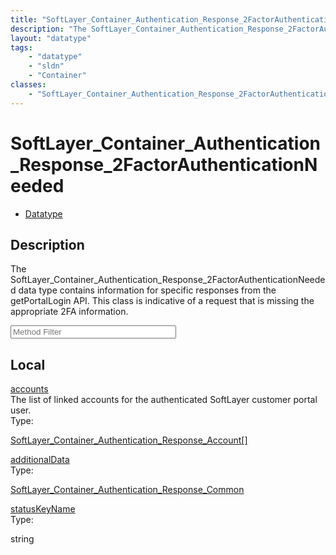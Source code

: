 ```yaml
---
title: "SoftLayer_Container_Authentication_Response_2FactorAuthenticationNeeded"
description: "The SoftLayer_Container_Authentication_Response_2FactorAuthenticationNeeded data type contains information for specific... "
layout: "datatype"
tags:
    - "datatype"
    - "sldn"
    - "Container"
classes:
    - "SoftLayer_Container_Authentication_Response_2FactorAuthenticationNeeded"
---
```


# SoftLayer_Container_Authentication_Response_2FactorAuthenticationNeeded
<div id='service-datatype'>
    <ul id='sldn-reference-tabs'>
        <li id='datatype'> <a href='/reference/datatypes/SoftLayer_Container_Authentication_Response_2FactorAuthenticationNeeded' >Datatype</a></li>
    </ul>
</div>

## Description 
The SoftLayer_Container_Authentication_Response_2FactorAuthenticationNeeded data type contains information for specific responses from the getPortalLogin API. This class is indicative of a request that is missing the appropriate 2FA information. 





<!-- Service Filer BEGIN -->
<div class="view-filters">
        <div class="clearfix">
            <div class="search-input-box">
                <input placeholder="Method Filter" onkeyup="titleSearch(inputId='prop-input', divId='properties', elementClass='prop-row')" 
                    type="text" id="prop-input" value="" size="30" maxlength="128" class="form-text">
            </div>
        </div>
</div>
<!-- Service Filer END -->

<div id="properties" class="content">
    <div id="localProperties" class="prop-content" >
        <h2>Local</h2>
                <div class='prop-row views-row'>
            <span class='views-field-title'>
                <a href="#accounts" name=accounts>accounts</a>
            </span>
            <div class='views-field-body'>The list of linked accounts for the authenticated SoftLayer customer portal user. </div>
            <span class="type-label">Type:</span> 
            <div class='type-content'>
                <p><a href='/reference/datatypes/SoftLayer_Container_Authentication_Response_Account'>SoftLayer_Container_Authentication_Response_Account[] </a></p>
            </div>
        </div>
                <div class='prop-row views-row'>
            <span class='views-field-title'>
                <a href="#additionalData" name=additionalData>additionalData</a>
            </span>
            <div class='views-field-body'> </div>
            <span class="type-label">Type:</span> 
            <div class='type-content'>
                <p><a href='/reference/datatypes/SoftLayer_Container_Authentication_Response_Common'>SoftLayer_Container_Authentication_Response_Common </a></p>
            </div>
        </div>
                <div class='prop-row views-row'>
            <span class='views-field-title'>
                <a href="#statusKeyName" name=statusKeyName>statusKeyName</a>
            </span>
            <div class='views-field-body'> </div>
            <span class="type-label">Type:</span> 
            <div class='type-content'>
                <p>string</p>
            </div>
        </div>
            </div>
    </div>


